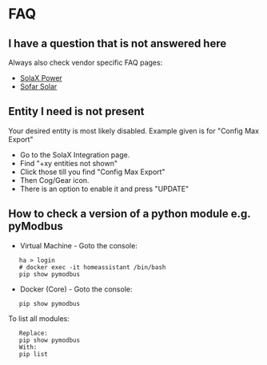# FAQ

## I have a question that is not answered here

Always also check vendor specific FAQ pages:

- [SolaX Power](solax-faq.md)
- [Sofar Solar](sofar-faq.md)

## Entity I need is not present

Your desired entity is most likely disabled. Example given is for "Config Max Export"

- Go to the SolaX Integration page.
- Find "+xy entities not shown"
- Click those till you find "Config Max Export"
- Then Cog/Gear icon.
- There is an option to enable it and press "UPDATE"

## How to check a version of a python module e.g. pyModbus

- Virtual Machine - Goto the console:

```
   ha > login
   # docker exec -it homeassistant /bin/bash
   pip show pymodbus
```
   
- Docker (Core) - Goto the console:

```
   pip show pymodbus
```

To list all modules:

```
   Replace:
   pip show pymodbus
   With:
   pip list
```